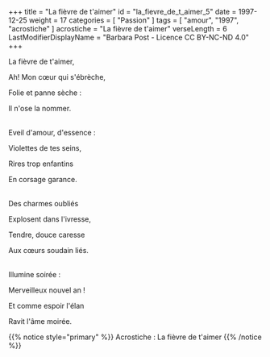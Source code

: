 +++
title = "La fièvre de t'aimer"
id = "la_fievre_de_t_aimer_5"
date = 1997-12-25
weight = 17
categories = [ "Passion" ]
tags = [ "amour", "1997", "acrostiche" ]
acrostiche = "La fièvre de t'aimer"
verseLength = 6
LastModifierDisplayName = "Barbara Post - Licence CC BY-NC-ND 4.0"
+++

La fièvre de t'aimer,

Ah! Mon cœur qui s'ébrèche,

Folie et panne sèche :

Il n'ose la nommer.

 \
Eveil d'amour, d'essence :

Violettes de tes seins,

Rires trop enfantins

En corsage garance.

 \
Des charmes oubliés

Explosent dans l'ivresse,

Tendre, douce caresse

Aux cœurs soudain liés.

 \
Illumine soirée :

Merveilleux nouvel an !

Et comme espoir l'élan

Ravit l'âme moirée.

{{% notice style="primary" %}}
Acrostiche : La fièvre de t'aimer
{{% /notice %}}
